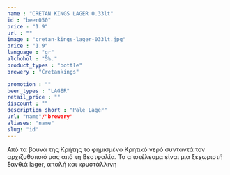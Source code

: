 ```yaml
---
name : "CRETAN KINGS LAGER 0.33lt"
id : "beer050"
price : "1.9"
url : ""
image : "cretan-kings-lager-033lt.jpg"
price : "1.9"
language : "gr"
alchohol : "5%."
product_types : "bottle"
brewery : "Cretankings"

promotion : ""
beer_types : "LAGER"
retail_price : ""
discount : ""
description_short : "Pale Lager"
url: "name"/"brewery"
aliases: "name"
slug: "id"
---
```


Από τα βουνά της Κρήτης το φημισμένο Κρητικό νερό συνταντά τον αρχιζυθοποιό μας από τη Βεστφαλία. Το αποτέλεσμα είναι μια ξεχωριστή ξανθιά lager, απαλή και κρυστάλλινη